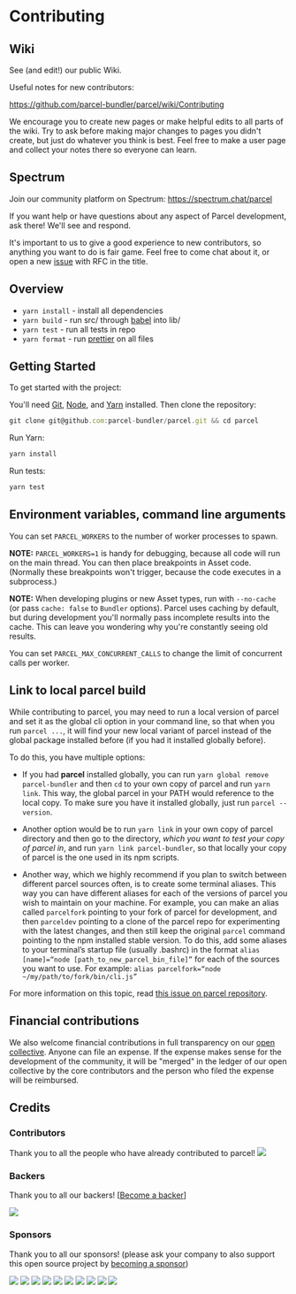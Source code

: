 # Contributing

## Wiki

See (and edit!) our public Wiki.

Useful notes for new contributors:

https://github.com/parcel-bundler/parcel/wiki/Contributing

We encourage you to create new pages or make helpful edits to all parts of the wiki. Try to ask before making major changes to pages you didn't create, but just do whatever you think is best. Feel free to make a user page and collect your notes there so everyone can learn.

## Spectrum

Join our community platform on Spectrum: https://spectrum.chat/parcel

If you want help or have questions about any aspect of Parcel development, ask there! We'll see and respond.

It's important to us to give a good experience to new contributors, so anything you want to do is fair game. Feel free to come chat about it, or open a new [issue](https://github.com/parcel-bundler/parcel/issues/new) with RFC in the title.

## Overview

* `yarn install` - install all dependencies
* `yarn build` - run src/ through [babel] into lib/
* `yarn test` - run all tests in repo
* `yarn format` - run [prettier] on all files

## Getting Started

To get started with the project:

You'll need [Git], [Node], and [Yarn] installed. Then clone the repository:

```js
git clone git@github.com:parcel-bundler/parcel.git && cd parcel
```

Run Yarn:

```js
yarn install
```

Run tests:

```js
yarn test
```

[babel]: http://babeljs.io/
[prettier]: https://prettier.io/
[git]: https://git-scm.com/
[node]: https://nodejs.org/
[yarn]: https://yarnpkg.com/

## Environment variables, command line arguments

You can set `PARCEL_WORKERS` to the number of worker processes to spawn.

**NOTE:** `PARCEL_WORKERS=1` is handy for debugging, because all code will run on the main thread. You can then place breakpoints in Asset code. (Normally these breakpoints won't trigger, because the code executes in a subprocess.)

**NOTE:** When developing plugins or new Asset types, run with `--no-cache` (or pass `cache: false` to `Bundler` options). Parcel uses caching by default, but during development you'll normally pass incomplete results into the cache. This can leave you wondering why you're constantly seeing old results.

You can set `PARCEL_MAX_CONCURRENT_CALLS` to change the limit of concurrent calls per worker.

## Link to local parcel build

While contributing to parcel, you may need to run a local version of parcel and set it as the global cli option in your command line, so that when you run `parcel ...`, it will find your new local variant of parcel instead of the global package installed before (if you had it installed globally before).

To do this, you have multiple options:

* If you had **parcel** installed globally, you can run `yarn global remove parcel-bundler` and then `cd` to your own copy of parcel and run `yarn link`. This way, the global parcel in your PATH would reference to the local copy. To make sure you have it installed globally, just run `parcel --version`.

* Another option would be to run `yarn link` in your own copy of parcel directory and then go to the directory, _which you want to test your copy of parcel in_, and run `yarn link parcel-bundler`, so that locally your copy of parcel is the one used in its npm scripts.

* Another way, which we highly recommend if you plan to switch between different parcel sources often, is to create some terminal aliases. This way you can have different aliases for each of the versions of parcel you wish to maintain on your machine. For example, you can make an alias called `parcelfork` pointing to your fork of parcel for development, and then `parceldev` pointing to a clone of the parcel repo for experimenting with the latest changes, and then still keep the original `parcel` command pointing to the npm installed stable version. To do this, add some aliases to your terminal’s startup file (usually .bashrc) in the format `alias [name]=“node [path_to_new_parcel_bin_file]”` for each of the sources you want to use. For example: `alias parcelfork=“node ~/my/path/to/fork/bin/cli.js”`

For more information on this topic, read [this issue on parcel repository](https://github.com/parcel-bundler/parcel/issues/182).

## Financial contributions

We also welcome financial contributions in full transparency on our [open collective](https://opencollective.com/parcel).
Anyone can file an expense. If the expense makes sense for the development of the community, it will be "merged" in the ledger of our open collective by the core contributors and the person who filed the expense will be reimbursed.

## Credits

### Contributors

Thank you to all the people who have already contributed to parcel!
<a href="https://github.com/parcel-bundler/parcel/graphs/contributors"><img src="https://opencollective.com/parcel/contributors.svg?width=890" /></a>

### Backers

Thank you to all our backers! [[Become a backer](https://opencollective.com/parcel#backer)]

<a href="https://opencollective.com/parcel#backers" target="_blank"><img src="https://opencollective.com/parcel/backers.svg?width=890"></a>

### Sponsors

Thank you to all our sponsors! (please ask your company to also support this open source project by [becoming a sponsor](https://opencollective.com/parcel#sponsor))

<a href="https://opencollective.com/parcel/sponsor/0/website" target="_blank"><img src="https://opencollective.com/parcel/sponsor/0/avatar.svg"></a>
<a href="https://opencollective.com/parcel/sponsor/1/website" target="_blank"><img src="https://opencollective.com/parcel/sponsor/1/avatar.svg"></a>
<a href="https://opencollective.com/parcel/sponsor/2/website" target="_blank"><img src="https://opencollective.com/parcel/sponsor/2/avatar.svg"></a>
<a href="https://opencollective.com/parcel/sponsor/3/website" target="_blank"><img src="https://opencollective.com/parcel/sponsor/3/avatar.svg"></a>
<a href="https://opencollective.com/parcel/sponsor/4/website" target="_blank"><img src="https://opencollective.com/parcel/sponsor/4/avatar.svg"></a>
<a href="https://opencollective.com/parcel/sponsor/5/website" target="_blank"><img src="https://opencollective.com/parcel/sponsor/5/avatar.svg"></a>
<a href="https://opencollective.com/parcel/sponsor/6/website" target="_blank"><img src="https://opencollective.com/parcel/sponsor/6/avatar.svg"></a>
<a href="https://opencollective.com/parcel/sponsor/7/website" target="_blank"><img src="https://opencollective.com/parcel/sponsor/7/avatar.svg"></a>
<a href="https://opencollective.com/parcel/sponsor/8/website" target="_blank"><img src="https://opencollective.com/parcel/sponsor/8/avatar.svg"></a>
<a href="https://opencollective.com/parcel/sponsor/9/website" target="_blank"><img src="https://opencollective.com/parcel/sponsor/9/avatar.svg"></a>
